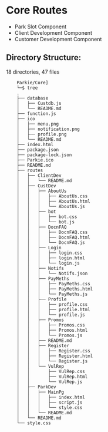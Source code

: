 # Core Routes


- Park Slot Component
- Client Development Component
- Customer Development Component



## Directory Structure:

18 directories, 47 files


        Parkie/Core]
        └─$ tree
        .
        ├── database
        │   ├── Custdb.js
        │   └── README.md
        ├── function.js
        ├── ico
        │   ├── menu.png
        │   ├── notification.png
        │   ├── profile.png
        │   └── README.md
        ├── index.html
        ├── package.json
        ├── package-lock.json
        ├── Parkie.ico
        ├── README.md
        ├── routes
        │   ├── ClientDev
        │   │   └── README.md
        │   ├── CustDev
        │   │   ├── AboutUs
        │   │   │   ├── AboutUs.css
        │   │   │   ├── AboutUs.html
        │   │   │   └── AboutUs.js
        │   │   ├── bot
        │   │   │   ├── bot.css
        │   │   │   └── bot.js
        │   │   ├── DocnFAQ
        │   │   │   ├── DocnFAQ.css
        │   │   │   ├── DocnFAQ.html
        │   │   │   └── DocnFAQ.js
        │   │   ├── Login
        │   │   │   ├── login.css
        │   │   │   ├── login.html
        │   │   │   └── login.js
        │   │   ├── Notifs
        │   │   │   └── Notifs.json
        │   │   ├── PayMeths
        │   │   │   ├── PayMeths.css
        │   │   │   ├── PayMeths.html
        │   │   │   └── PayMeths.js
        │   │   ├── Profile
        │   │   │   ├── profile.css
        │   │   │   ├── profile.html
        │   │   │   └── profile.js
        │   │   ├── Promos
        │   │   │   ├── Promos.css
        │   │   │   ├── Promos.html
        │   │   │   └── Promos.js
        │   │   ├── README.md
        │   │   ├── Register
        │   │   │   ├── Register.css
        │   │   │   ├── Register.html
        │   │   │   └── Register.js
        │   │   └── VulRep
        │   │       ├── VulRep.css
        │   │       ├── VulRep.html
        │   │       └── VulRep.js
        │   ├── ParkDev
        │   │   ├── MainPg
        │   │   │   ├── index.html
        │   │   │   ├── script.js
        │   │   │   └── style.css
        │   │   └── README.md
        │   └── README.md
        └── style.css
